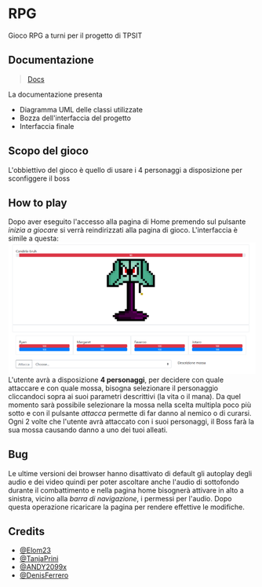 # RPG
Gioco RPG a turni per il progetto di TPSIT

## Documentazione
>[Docs](https://github.com/DenisFerrero/RPG/tree/master/docs)

La documentazione presenta
* Diagramma UML delle classi utilizzate
* Bozza dell'interfaccia del progetto
* Interfaccia finale

## Scopo del gioco
L'obbiettivo del gioco è quello di usare i 4 personaggi a disposizione per sconfiggere il boss

## How to play
Dopo aver eseguito l'accesso alla pagina di Home premendo sul pulsante *inizia a giocare* si verrà reindirizzati alla pagina di gioco. L'interfaccia è simile a questa: ![img](docs/GUIdefinitive.png)
L'utente avrà a disposizione **4 personaggi**, per decidere con quale attaccare e con quale mossa, bisogna selezionare il personaggio cliccandoci sopra ai suoi parametri descrittivi (la vita o il mana). Da quel momento sarà possibile selezionare la mossa nella scelta multipla poco più sotto e con il pulsante *attacca* permette di far danno al nemico o di curarsi. Ogni 2 volte che l'utente avrà attaccato con i suoi personaggi, il Boss farà la sua mossa causando danno a uno dei tuoi alleati.

## Bug
Le ultime versioni dei browser hanno disattivato di default gli autoplay degli audio e dei video quindi per poter ascoltare anche l'audio di sottofondo durante il combattimento e nella pagina home bisognerà attivare in alto a sinistra, vicino alla *barra di navigazione*, i permessi per l'audio. Dopo questa operazione ricaricare la pagina per rendere effettive le modifiche.

## Credits
* [@Elom23](https://github.com/Elom23)
* [@TanjaPrini](https://github.com/TanjaPrini)
* [@ANDY2099x](https://github.com/ANDY2099x)
* [@DenisFerrero](https://github.com/DenisFerrero)